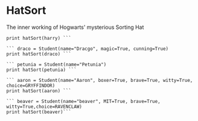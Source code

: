 # HatSort
The inner working of Hogwarts' mysterious Sorting Hat
``` harry = Student(name="Harry", magic=True, cunning=True, brave=True, choice=GRYFFINDOR)
print hatSort(harry) ```

``` draco = Student(name="Dracgo", magic=True, cunning=True)
print hatSort(draco) ```

``` petunia = Student(name="Petunia")
print hatSort(petunia) ```

``` aaron = Student(name="Aaron", boxer=True, brave=True, witty=True, choice=GRYFFINDOR)
print hatSort(aaron) ```

``` beaver = Student(name="beaver", MIT=True, brave=True, witty=True,choice=RAVENCLAW)
print hatSort(beaver)```
